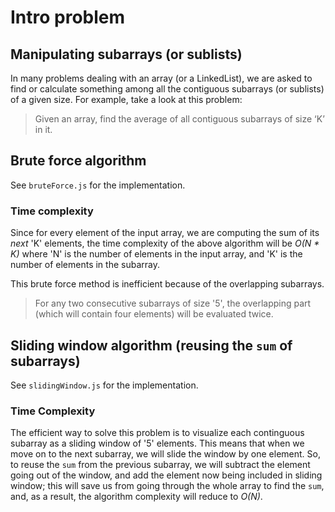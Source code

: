 # Intro problem
## Manipulating subarrays (or sublists)
In many problems dealing with an array (or a LinkedList), we are asked to find or calculate something among all the contiguous subarrays (or sublists) of a given size. For example, take a look at this problem:

> Given an array, find the average of all contiguous subarrays of size ‘K’ in it.

## Brute force algorithm
See `bruteForce.js` for the implementation.

### Time complexity
Since for every element of the input array, we are computing the sum of its _next_ 'K' elements, the time complexity of the above algorithm will be _O(N * K)_ where 'N' is the number of elements in the input array, and 'K' is the number of elements in the subarray.

This brute force method is inefficient because of the overlapping subarrays. 
> For any two consecutive subarrays of size '5', the overlapping part (which will contain four elements) will be evaluated twice.


## Sliding window algorithm (reusing the `sum` of subarrays)
See `slidingWindow.js` for the implementation.

### Time Complexity
The efficient way to solve this problem is to visualize each continguous subarray as a sliding window of '5' elements. This means that when we move on to the next subarray, we will slide the window by one element. So, to reuse the `sum` from the previous subarray, we will subtract the element going out of the window, and add the element now being included in sliding window; this will save us from going through the whole array to find the `sum`, and, as a result, the algorithm complexity will reduce to _O(N)_.

